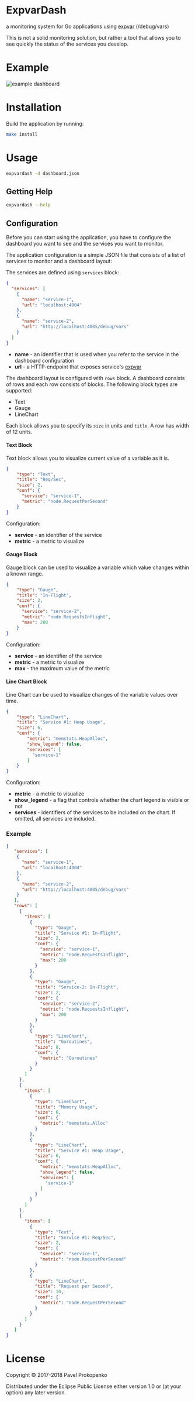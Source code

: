 # ExpvarDash

a monitoring system for Go applications using [expvar](https://golang.org/pkg/expvar/) (/debug/vars)

This is not a solid monitoring solution, but rather a tool that allows you to see quickly the status of the services you develop.
# Example

![example dashboard](https://github.com/propan/expvardash/raw/master/screenshot.png)

# Installation

Build the application by running:

```bash
make install
```

# Usage

```bash
expvardash -d dashboard.json
```

## Getting Help

```bash
expvardash --help
```

## Configuration

Before you can start using the application, you have to configure the dashboard you want to see and the services you want to monitor.

The application configuration is a simple JSON file that consists of a list of services to monitor and a dashboard layout:

The services are defined using `services` block:

```json
{
  "services": [
    {
      "name": "service-1",
      "url": "localhost:4004"
    },
    {
      "name": "service-2",
      "url": "http://localhost:4005/debug/vars"
    }
  ]
}
```

- **name** - an identifier that is used when you refer to the service in the dashboard configuration
- **url** - a HTTP-endpoint that exposes service's [expvar](https://golang.org/pkg/expvar/)

The dashboard layout is configured with `rows` block. A dashboard consists of rows and each row consists of blocks. The following block types are supported:

- Text
- Gauge
- LineChart

Each block allows you to specify its `size` in units and `title`. A row has width of 12 units.

#### Text Block

Text block allows you to visualize current value of a variable as it is.

```json
{
    "type": "Text",
    "title": "Req/Sec",
    "size": 2,
    "conf": {
      "service": "service-1",
      "metric": "node.RequestPerSecond"
    }
}
```

Configuration:

- **service** - an identifier of the service
- **metric** - a metric to visualize

#### Gauge Block

Gauge block can be used to visualize a variable which value changes within a known range.

```json
{
    "type": "Gauge",
    "title": "In-Flight",
    "size": 2,
    "conf": {
      "service": "service-2",
      "metric": "node.RequestsInflight",
      "max": 200
    }
}
```

Configuration:

- **service** - an identifier of the service
- **metric** - a metric to visualize
- **max** - the maximum value of the metric

#### Line Chart Block

Line Chart can be used to visualize changes of the variable values over time.

```json
{
    "type": "LineChart",
    "title": "Service #1: Heap Usage",
    "size": 6,
    "conf": {
        "metric": "memstats.HeapAlloc",
        "show_legend": false,
        "services": [
          "service-1"
        ]
    }
}
```

Configuration:

- **metric** - a metric to visualize
- **show_legend** - a flag that controls whether the chart legend is visible or not
- **services** - identifiers of the services to be included on the chart. If omitted, all services are included. 

### Example

```json
{
   "services": [
    {
      "name": "service-1",
      "url": "localhost:4004"
    },
    {
      "name": "service-2",
      "url": "http://localhost:4005/debug/vars"
    }
   ],
   "rows": [
     {
       "items": [
         {
           "type": "Gauge",
           "title": "Service #1: In-Flight",
           "size": 2,
           "conf": {
             "service": "service-1",
             "metric": "node.RequestsInflight",
             "max": 200
           }
         },
         {
           "type": "Gauge",
           "title": "Service-2: In-Flight",
           "size": 2,
           "conf": {
             "service": "service-2",
             "metric": "node.RequestsInflight",
             "max": 200
           }
         },
         {
           "type": "LineChart",
           "title": "Goroutines",
           "size": 8,
           "conf": {
             "metric": "Goroutines"
           }
         }
       ]
     },
     {
       "items": [
         {
           "type": "LineChart",
           "title": "Memory Usage",
           "size": 6,
           "conf": {
             "metric": "memstats.Alloc"
           }
         },
         {
           "type": "LineChart",
           "title": "Service #1: Heap Usage",
           "size": 6,
           "conf": {
             "metric": "memstats.HeapAlloc",
             "show_legend": false,
             "services": [
               "service-1"
             ]
           }
         }
       ]
     },
     {
       "items": [
         {
           "type": "Text",
           "title": "Service #1: Req/Sec",
           "size": 2,
           "conf": {
             "service": "service-1",
             "metric": "node.RequestPerSecond"
           }
         },
         {
           "type": "LineChart",
           "title": "Request per Second",
           "size": 10,
           "conf": {
             "metric": "node.RequestPerSecond"
           }
         }
       ]
     }
   ]
}
```

# License

Copyright © 2017-2018 Pavel Prokopenko

Distributed under the Eclipse Public License either version 1.0 or (at your option) any later version.
